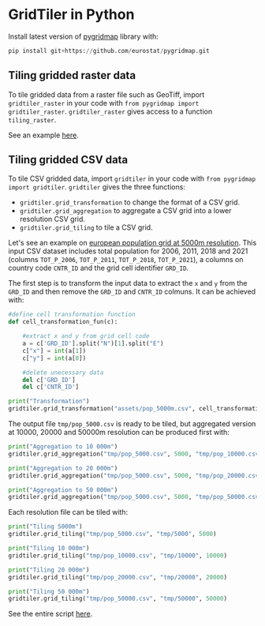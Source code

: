 # GridTiler in Python

Install latest version of [pygridmap](https://github.com/eurostat/pygridmap) library with:

```python
pip install git+https://github.com/eurostat/pygridmap.git
```

## Tiling gridded raster data

To tile gridded data from a raster file such as GeoTiff, import `gridtiler_raster` in your code with `from pygridmap import gridtiler_raster`. `gridtiler_raster` gives access to a function `tiling_raster`.

See an example [here](example_2.py).

## Tiling gridded CSV data

To tile CSV gridded data, import `gridtiler` in your code with `from pygridmap import gridtiler`. `gridtiler` gives the three functions:
- `gridtiler.grid_transformation` to change the format of a CSV grid.
- `gridtiler.grid_aggregation` to aggregate a CSV grid into a lower resolution CSV grid.
- `gridtiler.grid_tiling` to tile a CSV grid.

Let's see an example on [european population grid at 5000m resolution](/assets/pop_5000m.csv). This input CSV dataset includes total population for 2006, 2011, 2018 and 2021 (columns `TOT_P_2006`, `TOT_P_2011`, `TOT_P_2018`, `TOT_P_2021`), a columns on country code `CNTR_ID` and the grid cell identifier `GRD_ID`.

The first step is to transform the input data to extract the `x` and `y` from the `GRD_ID` and then remove the `GRD_ID` and `CNTR_ID` colmuns. It can be achieved with:

```python
#define cell transformation function
def cell_transformation_fun(c):

    #extract x and y from grid cell code
    a = c['GRD_ID'].split("N")[1].split("E")
    c["x"] = int(a[1])
    c["y"] = int(a[0])

    #delete unecessary data
    del c['GRD_ID']
    del c['CNTR_ID']

print("Transformation")
gridtiler.grid_transformation("assets/pop_5000m.csv", cell_transformation_fun, "tmp/pop_5000.csv")
```

The output file `tmp/pop_5000.csv` is ready to be tiled, but aggregated version at 10000, 20000 and 50000m resolution can be produced first with:

```python
print("Aggregation to 10 000m")
gridtiler.grid_aggregation("tmp/pop_5000.csv", 5000, "tmp/pop_10000.csv", 2, 0)

print("Aggregation to 20 000m")
gridtiler.grid_aggregation("tmp/pop_5000.csv", 5000, "tmp/pop_20000.csv", 4, 0)

print("Aggregation to 50 000m")
gridtiler.grid_aggregation("tmp/pop_5000.csv", 5000, "tmp/pop_50000.csv", 10, 0)
```

Each resolution file can be tiled with:

```python
print("Tiling 5000m")
gridtiler.grid_tiling("tmp/pop_5000.csv", "tmp/5000", 5000)

print("Tiling 10 000m")
gridtiler.grid_tiling("tmp/pop_10000.csv", "tmp/10000", 10000)

print("Tiling 20 000m")
gridtiler.grid_tiling("tmp/pop_20000.csv", "tmp/20000", 20000)

print("Tiling 50 000m")
gridtiler.grid_tiling("tmp/pop_50000.csv", "tmp/50000", 50000)
```

See the entire script [here](example_1.py).

